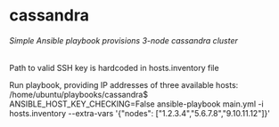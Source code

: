 # cassandra
###### Simple Ansible playbook provisions 3-node cassandra cluster

Path to valid SSH key is hardcoded in hosts.inventory file

Run playbook, providing IP addresses of three available hosts:
/home/ubuntu/playbooks/cassandra$ ANSIBLE_HOST_KEY_CHECKING=False ansible-playbook   main.yml -i hosts.inventory --extra-vars '{"nodes": ["1.2.3.4","5.6.7.8","9.10.11.12"]}'

